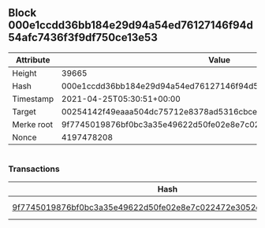 ## Block 000e1ccdd36bb184e29d94a54ed76127146f94d54afc7436f3f9df750ce13e53

Attribute | Value
--- | ---
Height | 39665
Hash | 000e1ccdd36bb184e29d94a54ed76127146f94d54afc7436f3f9df750ce13e53
Timestamp | 2021-04-25T05:30:51+00:00
Target | 00254142f49eaaa504dc75712e8378ad5316cbcead634704b3734b6271167cc4
Merke root | 9f7745019876bf0bc3a35e49622d50fe02e8e7c022472e3052da748b0bb0dd4f
Nonce | 4197478208

```

```

### Transactions

Hash | Amount
--- | ---
[9f7745019876bf0bc3a35e49622d50fe02e8e7c022472e3052da748b0bb0dd4f](9f7745019876bf0bc3a35e49622d50fe02e8e7c022472e3052da748b0bb0dd4f.md) | 10.00000000 SKEPTI 
